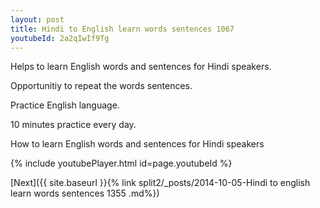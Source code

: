 ```yaml
---
layout: post
title: Hindi to English learn words sentences 1067 
youtubeId: 2a2qIwIf9Tg
---
```

 
 
Helps to learn English words and sentences for Hindi speakers.

Opportunitiy to repeat the words sentences. 

Practice English language. 
 
10 minutes practice every day. 
 
How to learn English words and sentences for Hindi speakers 
 
{% include youtubePlayer.html id=page.youtubeId %}
 
 
[Next]({{ site.baseurl }}{% link  split2/_posts/2014-10-05-Hindi to english learn words sentences 1355 .md%})
 
